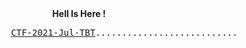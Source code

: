 <html>
  <body>
   <center> <b>Hell Is Here ! </b> </center>
   <pre>                 <a href="https://theblackthreat.github.io/CTF/AT-CTF-2021-TBT.html">CTF-2021-Jul-TBT</a>......................................#CTF #Theblackthreat #CTF2021</pre>  
  </body>
</html>















